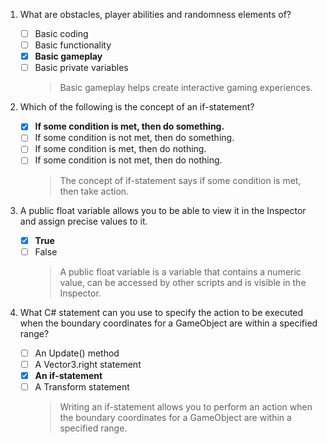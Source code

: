 1. What are obstacles, player abilities and randomness elements of?

   - [ ] Basic coding
   - [ ] Basic functionality
   - [x] **Basic gameplay**
   - [ ] Basic private variables
     > Basic gameplay helps create interactive gaming experiences.

2. Which of the following is the concept of an if-statement?

   - [x] **If some condition is met, then do something.**
   - [ ] If some condition is not met, then do something.
   - [ ] If some condition is met, then do nothing.
   - [ ] If some condition is not met, then do nothing.
     > The concept of if-statement says if some condition is met, then take action.

3. A public float variable allows you to be able to view it in the Inspector and assign precise values to it.

   - [x] **True**
   - [ ] False
     > A public float variable is a variable that contains a numeric value, can be accessed by other scripts and is visible in the Inspector.

4. What C# statement can you use to specify the action to be executed when the boundary coordinates for a GameObject are within a specified range?

   - [ ] An Update() method
   - [ ] A Vector3.right statement
   - [x] **An if-statement**
   - [ ] A Transform statement
     > Writing an if-statement allows you to perform an action when the boundary coordinates for a GameObject are within a specified range.
